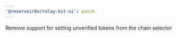 ```yaml
---
'@reservoir0x/relay-kit-ui': patch
---
```


Remove support for setting unverified tokens from the chain selector

